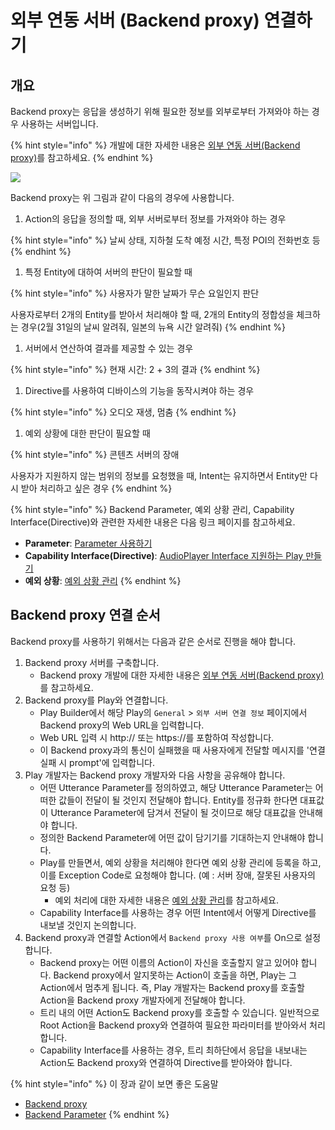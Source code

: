 # 외부 연동 서버 \(Backend proxy\) 연결하기

## 개요

Backend proxy는 응답을 생성하기 위해 필요한 정보를 외부로부터 가져와야 하는 경우 사용하는 서버입니다.

{% hint style="info" %}
개발에 대한 자세한 내용은 [외부 연동 서버\(Backend proxy\)](use-backend-proxy/)를 참고하세요.
{% endhint %}

![](../../.gitbook/assets/image-3.png)

Backend proxy는 위 그림과 같이 다음의 경우에 사용합니다.

1. Action의 응답을 정의할 때, 외부 서버로부터 정보를 가져와야 하는 경우

{% hint style="info" %}
날씨 상태, 지하철 도착 예정 시간, 특정 POI의 전화번호 등
{% endhint %}

1. 특정 Entity에 대하여 서버의 판단이 필요할 때

{% hint style="info" %}
사용자가 말한 날짜가 무슨 요일인지 판단

사용자로부터 2개의 Entity를 받아서 처리해야 할 때, 2개의 Entity의 정합성을 체크하는 경우\(2월 31일의 날씨 알려줘, 일본의 뉴욕 시간 알려줘\)
{% endhint %}

1. 서버에서 연산하여 결과를 제공할 수 있는 경우

{% hint style="info" %}
현재 시간: 2 + 3의 결과
{% endhint %}

1. Directive를 사용하여 디바이스의 기능을 동작시켜야 하는 경우

{% hint style="info" %}
오디오 재생, 멈춤
{% endhint %}

1. 예외 상황에 대한 판단이 필요할 때

{% hint style="info" %}
콘텐츠 서버의 장애

사용자가 지원하지 않는 범위의 정보를 요청했을 때, Intent는 유지하면서 Entity만 다시 받아 처리하고 싶은 경우
{% endhint %}

{% hint style="info" %}
Backend Parameter, 예외 상황 관리, Capability Interface\(Directive\)와 관련한 자세한 내용은 다음 링크 페이지를 참고하세요.

* **Parameter**: [Parameter 사용하기](define-an-action/use-parameters/)
* **Capability Interface\(Directive\)**: [AudioPlayer Interface 지원하는 Play 만들기](create-a-play-with-audioplayer/)
* **예외 상황**: [예외 상황 관리](define-an-action/manage-exceptions.md)
{% endhint %}

## Backend proxy 연결 순서

Backend proxy를 사용하기 위해서는 다음과 같은 순서로 진행을 해야 합니다.

1. Backend proxy 서버를 구축합니다.
   * Backend proxy 개발에 대한 자세한 내용은 [외부 연동 서버\(Backend proxy\)](use-backend-proxy/)를 참고하세요. 
2. Backend proxy를 Play와 연결합니다.
   * Play Builder에서 해당 Play의 `General` &gt; `외부 서버 연결 정보` 페이지에서 Backend proxy의 Web URL을 입력합니다.
   * Web URL 입력 시 http:// 또는 https://를 포함하여 작성합니다.
   * 이 Backend proxy과의 통신이 실패했을 때 사용자에게 전달할 메시지를 '연결 실패 시 prompt'에 입력합니다. 
3. Play 개발자는 Backend proxy 개발자와 다음 사항을 공유해야 합니다.
   * 어떤 Utterance Parameter를 정의하였고, 해당 Utterance Parameter는 어떠한 값들이 전달이 될 것인지 전달해야 합니다. Entity를 정규화 한다면 대표값이 Utterance Parameter에 담겨서 전달이 될 것이므로 해당 대표값을 안내해야 합니다. 
   * 정의한 Backend Parameter에 어떤 값이 담기기를 기대하는지 안내해야 합니다. 
   * Play를 만들면서, 예외 상황을 처리해야 한다면 예외 상황 관리에 등록을 하고, 이를 Exception Code로 요청해야 합니다. \(예 : 서버 장애,  잘못된 사용자의 요청 등\) 
     * 예외 처리에 대한 자세한 내용은 [예외  상황 관리](define-an-action/manage-exceptions.md)를 참고하세요.
   * Capability Interface를 사용하는 경우 어떤 Intent에서 어떻게 Directive를 내보낼 것인지 논의합니다.  
4. Backend proxy과 연결할 Action에서 `Backend proxy 사용 여부`를 On으로 설정합니다.
   * Backend proxy는 어떤 이름의 Action이 자신을 호출할지 알고 있어야 합니다. Backend proxy에서 알지못하는 Action이 호출을 하면, Play는 그  Action에서 멈추게 됩니다. 즉, Play 개발자는 Backend proxy를 호출할 Action을 Backend proxy 개발자에게 전달해야 합니다. 
   * 트리 내의 어떤 Action도 Backend proxy를 호출할 수 있습니다. 일반적으로 Root Action을 Backend proxy와 연결하여 필요한 파라미터를 받아와서 처리합니다.  
   * Capability Interface를 사용하는 경우, 트리 최하단에서 응답을 내보내는 Action도 Backend proxy와 연결하여 Directive를 받아와야 합니다.  

{% hint style="info" %}
이 장과 같이 보면 좋은 도움말

* [Backend proxy](use-backend-proxy/)
* [Backend Parameter](define-an-action/use-parameters/)
{% endhint %}

